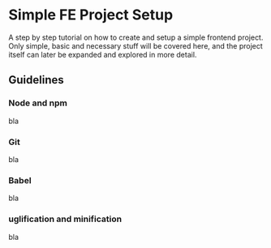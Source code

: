 # Simple FE Project Setup
A step by step tutorial on how to create and setup a simple frontend project. Only simple, basic and necessary stuff will be covered here, and the project itself can later be expanded and explored in more detail.
## Guidelines
### Node and npm
bla
### Git
bla
### Babel
bla
### uglification and minification
bla
